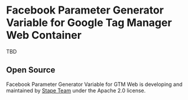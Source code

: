 # Facebook Parameter Generator Variable for Google Tag Manager Web Container

TBD

## Open Source

Facebook Parameter Generator Variable for GTM Web is developing and maintained by [Stape Team](https://stape.io/) under the Apache 2.0 license.
